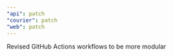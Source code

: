 ```yaml
---
"api": patch
"courier": patch
"web": patch
---
```


Revised GitHub Actions workflows to be more modular
